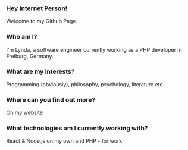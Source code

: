 ### Hey Internet Person!
Welcome to my Github Page.

### Who am I?
I'm Lynda, a software engineer currently working as a PHP developer in Freiburg, Germany.

### What are my interests?
Programming (obviously), philosophy, psychology, literature etc.

### Where can you find out more?
On [my website](http://lyndachiwetelu.com)

### What technologies am I currently working with?
React & Node.js on my own and PHP - for work

